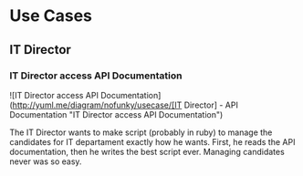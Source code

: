 # Use Cases

## IT Director

### IT Director access API Documentation

![IT Director access API Documentation](http://yuml.me/diagram/nofunky/usecase/[IT Director] - API Documentation "IT Director access API Documentation")

The IT Director wants to make script (probably in ruby) to manage the candidates
for IT departament exactly how he wants. First, he reads the API documentation,
then he writes the best script ever. Managing candidates never was so easy.
